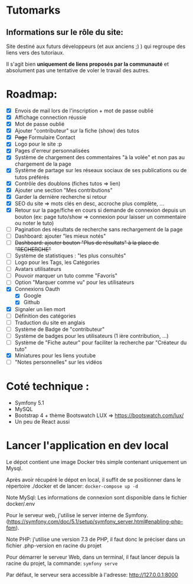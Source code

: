 # Tutomarks


Informations sur le rôle du site:
--
Site destiné aux futurs développeurs (et aux anciens ;) ) qui regroupe des liens vers des tutoriaux.

Il s'agit bien **uniquement de liens proposés par la communauté** et absolument pas une tentative de voler le travail des autres.


# Roadmap:

- [x] Envois de mail lors de l'inscription + mot de passe oublié
- [x] Affichage connection réussie
- [x] Mot de passe oublié
- [x] Ajouter "contributeur" sur la fiche (show) des tutos
- [x] ~~Page~~ Formulaire Contact
- [x] Logo pour le site :p
- [x] Pages d'erreur personnalisées
- [x] Système de chargement des commentaires "à la volée" et non pas au chargement de la page
- [x] Système de partage sur les réseaux sociaux de ses publications ou de tutos préférés
- [x] Contrôle des doublons (fiches tutos => lien)
- [x] Ajouter une section "Mes contributions"
- [x] Garder la dernière recherche si retour
- [x] SEO du site => mots clés en desc, accroche plus complète, ...
- [x] Retour sur la page/fiche en cours si demande de connexion depuis un bouton (ex: page tuto/show => connexion pour laisser un commentaire ou noter le tuto)
- [ ] Pagination des résultats de recherche sans rechargement de la page
- [ ] Dashboard: ajouter "les mieux notés"
- [ ] ~~Dashboard: ajouter bouton "Plus de résultats" à la place de "RECHERCHE"~~
- [ ] Système de statistiques : "les plus consultés"
- [ ] Logo pour les Tags, les Catégories
- [ ] Avatars utilisateurs
- [ ] Pouvoir marquer un tuto comme "Favoris"
- [ ] Option "Marquer comme vu" pour les utilisateurs
- [x] Connexions Oauth
    - [x] Google
    - [x] Github
- [x] Signaler un lien mort
- [ ] Définition des catégories
- [ ] Traduction du site en anglais
- [ ] Système de Badge de "contributeur"
- [ ] Système de badges pour les utilisateurs (1 ière contribution, ...)
- [ ] Système de "Fiche auteur" pour faciliter la recherche par "Créateur du tuto"
- [x] Miniatures pour les liens youtube
- [ ] "Notes personnelles" sur les vidéos

# Coté technique :

- Symfony 5.1
- MySQL
- Bootstrap 4 + thème Bootswatch LUX =>  https://bootswatch.com/lux/
- Un peu de React aussi


# Lancer l'application en dev local

Le dépot contient une image Docker très simple contenant uniquement un Mysql. 

Après avoir récupéré le dépot en local, il suffit de se positionner dans le répertoire ./docker et de lancer:
`docker-compose up -d`
  
Note MySql: Les informations de connexion sont disponible dans le fichier docker/.env


Pour le serveur web, j'utilise le server interne de Symfony. (https://symfony.com/doc/5.1/setup/symfony_server.html#enabling-php-fpm).

Note PHP: j'utilise une version 7.3 de PHP, il faut donc le préciser dans un fichier .php-version en racine du projet
  
Pour démarrer le serveur Web, dans un terminal, il faut lancer depuis la racine du projet, la commande: `symfony serve`

Par défaut, le serveur sera accessible à l'adresse: http://127.0.0.1:8000
